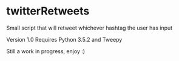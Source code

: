 # twitterRetweets
Small script that will retweet whichever hashtag the user has input

Version 1.0
Requires Python 3.5.2 and Tweepy

Still a work in progress, enjoy :)
